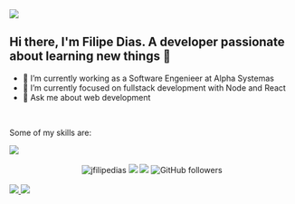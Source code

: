 <img src="https://filipedias.dev/opengraph-image.png" />


<h2>
  Hi there, I'm Filipe Dias. A developer passionate about learning new things 👋
</h2>

<ul>
  <li>🔭 I’m currently working as a Software Engenieer at Alpha Systemas</li>
  <li>🌱 I’m currently focused on fullstack development with Node and React</li>
  <li>💬 Ask me about web development</li>
</ul>

<br>

<p>Some of my skills are:</p>

<div>
  <a href="https://skillicons.dev">
    <img src="https://skillicons.dev/icons?i=git,github,html,css,js,ts,jest,react,nextjs,tailwind,styledcomponents,vite,nodejs,express,nestjs,prisma,cs,dotnet,sqlite,postgres,docker,aws,vercel,netlify,figma" />
  </a>
</div>

<br>

<div align="center">
   <img src="https://komarev.com/ghpvc/?username=jfilipedias" alt="jfilipedias" />
  <a href="https://www.linkedin.com/in/jfilipedias/" target="_blank"><img src="https://img.shields.io/badge/-Filipe%20Dias-blue?style=flat&logo=Linkedin&logoColor=white&link=https://www.linkedin.com/in/jfilipedias/"/></a>
  <a href="mailto:filipediascontato@gmail.com"><img src="https://img.shields.io/badge/-filipediascontato@gmail.com-red?style=flat&logo=Gmail&logoColor=white&link=mailto:filipediascontato@gmail.com"/></a>
   <img alt="GitHub followers" src="https://img.shields.io/github/followers/jfilipedias?style=social">       
</div>

<br>

<div>
  <a href="https://github.com/anuraghazra/github-readme-stats">
    <img src="https://github-readme-stats.vercel.app/api?username=jfilipedias&show_icons=true&count_private=true&hide=issues" />
  </a>
  
  <a href="https://github.com/anuraghazra/github-readme-stats">
    <img src="https://github-readme-stats.vercel.app/api/top-langs/?username=jfilipedias&layout=compact&langs_count=6&hide=shaderlab,hlsl," />
  </a>
</div>
